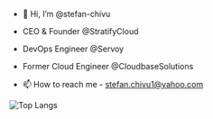 - 👋 Hi, I’m @stefan-chivu

- CEO & Founder @StratifyCloud
- DevOps Engineer @Servoy
- Former Cloud Engineer @CloudbaseSolutions

- 📫 How to reach me - stefan.chivu1@yahoo.com

![Top Langs](https://github-readme-stats.vercel.app/api/top-langs/?username=stefan-chivu&layout=compact)

